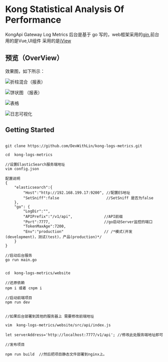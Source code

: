 # Kong Statistical Analysis Of Performance

KongApi Gateway Log Metrics 后台是基于 go 写的，web框架采用的[gin](https://github.com/gin-gonic/gin),前台用的是Vue,UI组件
采用的是[iView](https://github.com/iview/iview)

## 预览（OverView）

效果图，如下所示：

![折柱混合（报表）](https://user-images.githubusercontent.com/22409551/40306164-33347c54-5d30-11e8-8b6f-068580a426b6.jpg)

![饼状图 （报表）](https://user-images.githubusercontent.com/22409551/40306210-67edc0ae-5d30-11e8-997e-571ade958d7b.jpg)

![表格 ](https://user-images.githubusercontent.com/22409551/40306211-684a5cb0-5d30-11e8-8223-4909924d0acf.jpg)

![日志可视化](https://user-images.githubusercontent.com/22409551/40306209-6781a626-5d30-11e8-9aca-745fc2955e61.jpg)



## Getting Started

```

git clone https://github.com/DevWithLin/kong-logs-metrics.git

cd  kong-logs-metrics

//设置ElasticSearch服务端地址
vim config.json

配置说明
{
    "elasticsearch":{
        "Host":"http://192.168.199.17:9200", //配置ES地址
        "SetSniff":false                     //SetSniff 是否为false
    },
    "go": {
        "LogDir":"",                    
        "APIPrefix":"/v1/api",              //API前缀
        "Port":7777,                        //go启动Server监控的端口
        "TokenMaxAge":7200,
        "Env":"production"                  // /*模式(开发(development)，测试(test)，产品(production)*/
	}
}

//启动后台服务
go run main.go


cd  kong-logs-metrics/website

//还原依赖
npm i 或者 cnpm i

//启动前端项目
npm run dev


//如果后台部署到其他的服务器上 需要修改前端地址

vim  kong-logs-metrics/website/src/api/index.js

let serverAddress='http://localhost:7777/v1/api'; //修改此处服务端地址即可

//发布项目

npm run build  //然后把项目静态文件部署到nginx上。

```
